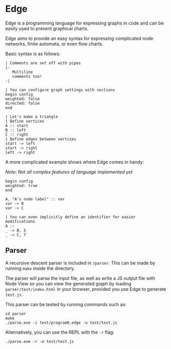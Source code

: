# Edge

Edge is a programming language for expressing graphs in code and can be easily used to present graphical charts.

Edge aims to provide an easy syntax for expressing complicated node networks, finite automata, or even flow charts.

Basic syntax is as follows:

```Edge
| Comments are set off with pipes
|-
   Multiline
   comments too!
-|

| You can configure graph settings with sections
begin config
weighted: false
directed: false
end

| Let's make a triangle
| Define vertices
A :: start
B :: left
C :: right
| Define edges between vertices
start -> left
start -> right
left -> right
```

A more complicated example shows where Edge comes in handy:

*Note: Not all complex features of language implemented yet*

```
begin config
weighted: true
end

A, "A's node label" :: var
var -> B
var -> C

| You can even implicitly define an identifier for easier modifications
A ::
_ -> B, 5
_ -> C, 7
```

## Parser

A recursive descent parser is included in `/parser`.
This can be made by running `make` inside the directory.

The parser will parse the input file, as well as write a JS output file with Node View so you can view the generated graph by loading `parser/test/index.html` in your browser, provided you use Edge to generate `test.js`.

This parser can be tested by running commands such as:

```
cd parser
make
./parse.exe -i test/program0.edge -o test/test.js
```

Alternatively, you can use the REPL with the `-r` flag:

```
./parse.exe -r -o test/test.js
```
